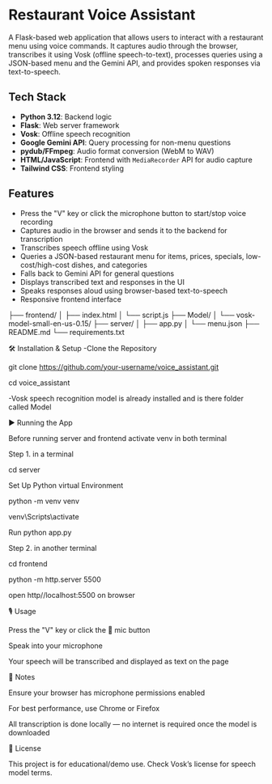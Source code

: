 # Restaurant Voice Assistant

A Flask-based web application that allows users to interact with a restaurant menu using voice commands. It captures audio through the browser, transcribes it using Vosk (offline speech-to-text), processes queries using a JSON-based menu and the Gemini API, and provides spoken responses via text-to-speech.

## Tech Stack
- **Python 3.12**: Backend logic
- **Flask**: Web server framework
- **Vosk**: Offline speech recognition
- **Google Gemini API**: Query processing for non-menu questions
- **pydub/FFmpeg**: Audio format conversion (WebM to WAV)
- **HTML/JavaScript**: Frontend with `MediaRecorder` API for audio capture
- **Tailwind CSS**: Frontend styling

## Features
- Press the "V" key or click the microphone button to start/stop voice recording
- Captures audio in the browser and sends it to the backend for transcription
- Transcribes speech offline using Vosk
- Queries a JSON-based restaurant menu for items, prices, specials, low-cost/high-cost dishes, and categories
- Falls back to Gemini API for general questions
- Displays transcribed text and responses in the UI
- Speaks responses aloud using browser-based text-to-speech
- Responsive frontend interface


<!-- TREEVIEW START -->
├── frontend/
│   ├── index.html
│   └── script.js
├── Model/
│   └── vosk-model-small-en-us-0.15/
├── server/
│   ├── app.py
│   └── menu.json
├── README.md
└── requirements.txt
    <!-- TREEVIEW END -->

🛠️ Installation & Setup
-Clone the Repository

git clone https://github.com/your-username/voice_assistant.git

cd voice_assistant

-Vosk speech recognition model is already installed and is there folder called Model

▶️ Running the App

Before running server and frontend activate venv in both terminal

Step 1. in a terminal

cd server

Set Up Python virtual Environment

python -m venv venv

venv\Scripts\activate

Run python app.py

Step 2. in another terminal

cd frontend 

python -m http.server 5500

open http//localhost:5500 on browser
 
🎙️ Usage

Press the "V" key or click the 🎤 mic button

Speak into your microphone

Your speech will be transcribed and displayed as text on the page

📌 Notes

Ensure your browser has microphone permissions enabled

For best performance, use Chrome or Firefox

All transcription is done locally — no internet is required once the model is downloaded

📄 License

This project is for educational/demo use. Check Vosk’s license for speech model terms.
